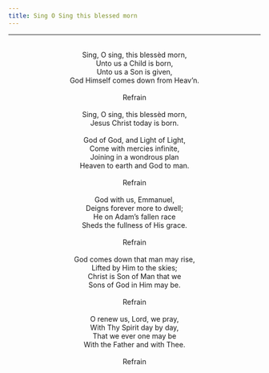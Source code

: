 ```yaml
---
title: Sing O Sing this blessed morn
---
```


---
<center>
<br/>
Sing, O sing, this blessèd morn,<br/>
Unto us a Child is born,<br/>
Unto us a Son is given,<br/>
God Himself comes down from Heav’n.<br/>
<br/>
Refrain<br/>
<br/>
Sing, O sing, this blessèd morn,<br/>
Jesus Christ today is born.<br/>
<br/>
God of God, and Light of Light,<br/>
Come with mercies infinite,<br/>
Joining in a wondrous plan<br/>
Heaven to earth and God to man.<br/>
<br/>
Refrain<br/>
<br/>
God with us, Emmanuel,<br/>
Deigns forever more to dwell;<br/>
He on Adam’s fallen race<br/>
Sheds the fullness of His grace.<br/>
<br/>
Refrain<br/>
<br/>
God comes down that man may rise,<br/>
Lifted by Him to the skies;<br/>
Christ is Son of Man that we<br/>
Sons of God in Him may be.<br/>
<br/>
Refrain<br/>
<br/>
O renew us, Lord, we pray,<br/>
With Thy Spirit day by day,<br/>
That we ever one may be<br/>
With the Father and with Thee.<br/>
<br/>
Refrain<br/>

</center>
